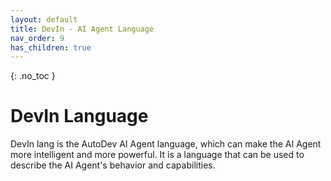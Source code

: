 ```yaml
---
layout: default
title: DevIn - AI Agent Language
nav_order: 9
has_children: true
---
```


{: .no_toc }


# DevIn Language

DevIn lang is the AutoDev AI Agent language, which can make the AI Agent more intelligent and more powerful.
It is a language that can be used to describe the AI Agent's behavior and capabilities.


